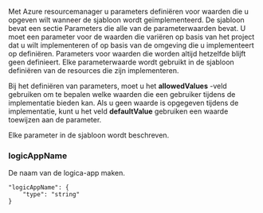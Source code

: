 Met Azure resourcemanager u parameters definiëren voor waarden die u opgeven wilt wanneer de sjabloon wordt geïmplementeerd. De sjabloon bevat een sectie Parameters die alle van de parameterwaarden bevat.
U moet een parameter voor de waarden die variëren op basis van het project dat u wilt implementeren of op basis van de omgeving die u implementeert op definiëren. Parameters voor waarden die worden altijd hetzelfde blijft geen definieert. Elke parameterwaarde wordt gebruikt in de sjabloon definiëren van de resources die zijn implementeren. 

Bij het definiëren van parameters, moet u het **allowedValues** -veld gebruiken om te bepalen welke waarden die een gebruiker tijdens de implementatie bieden kan. Als u geen waarde is opgegeven tijdens de implementatie, kunt u het veld **defaultValue** gebruiken een waarde toewijzen aan de parameter.

Elke parameter in de sjabloon wordt beschreven.

### <a name="logicappname"></a>logicAppName

De naam van de logica-app maken.

    "logicAppName": {
        "type": "string"
    }